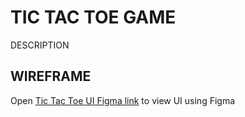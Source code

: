 # TIC TAC TOE GAME

DESCRIPTION

## WIREFRAME

Open [Tic Tac Toe UI Figma link](https://www.figma.com/file/VeDydiKrVYsVYySPiJNBY2/Tic-Tac-Toe-Melody?type=design&node-id=0%3A1&mode=design&t=XgTqHA2kE7aI39OB-1) to view UI using Figma
